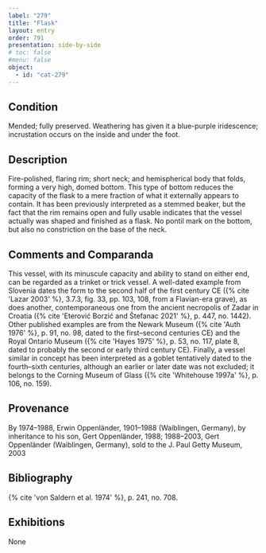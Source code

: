 ```yaml
---
label: "279"
title: "Flask"
layout: entry
order: 791
presentation: side-by-side
# toc: false
#menu: false 
object:
  - id: "cat-279"
---
```


## Condition

Mended; fully preserved. Weathering has given it a blue-purple iridescence; incrustation occurs on the inside and under the foot.

## Description

Fire-polished, flaring rim; short neck; and hemispherical body that folds, forming a very high, domed bottom. This type of bottom reduces the capacity of the flask to a mere fraction of what it externally appears to contain. It has been previously interpreted as a stemmed beaker, but the fact that the rim remains open and fully usable indicates that the vessel actually was shaped and finished as a flask. No pontil mark on the bottom, but also no constriction on the base of the neck.

## Comments and Comparanda

This vessel, with its minuscule capacity and ability to stand on either end, can be regarded as a trinket or trick vessel. A well-dated example from Slovenia dates the form to the second half of the first century CE ({% cite 'Lazar 2003' %}, 3.7.3, fig. 33, pp. 103, 108, from a Flavian-era grave), as does another, contemporaneous one from the ancient necropolis of Zadar in Croatia ({% cite 'Eterović Borzić and Štefanac 2021' %}, p. 447, no. 1442). Other published examples are from the Newark Museum ({% cite 'Auth 1976' %}, p. 91, no. 98, dated to the first–second centuries CE) and the Royal Ontario Museum ({% cite 'Hayes 1975' %}, p. 53, no. 117, plate 8, dated to probably the second or early third century CE). Finally, a vessel similar in concept has been interpreted as a goblet tentatively dated to the fourth–sixth centuries, although an earlier or later date was not excluded; it belongs to the Corning Museum of Glass ({% cite 'Whitehouse 1997a' %}, p. 106, no. 159).

## Provenance

By 1974–1988, Erwin Oppenländer, 1901–1988 (Waiblingen, Germany), by inheritance to his son, Gert Oppenländer, 1988; 1988–2003, Gert Oppenländer (Waiblingen, Germany), sold to the J. Paul Getty Museum, 2003

## Bibliography

{% cite 'von Saldern et al. 1974' %}, p. 241, no. 708.

## Exhibitions

None